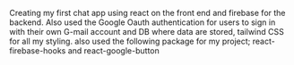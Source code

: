 Creating my first chat app using react on the front end and firebase for the backend. Also used the Google Oauth
authentication for users to sign in with their own G-mail account and DB where data are stored, tailwind CSS for all my styling.
also used the following package for my project; react-firebase-hooks and react-google-button